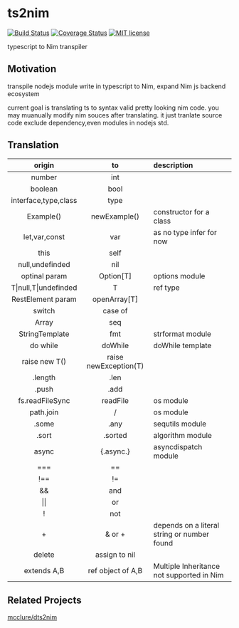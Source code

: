 # ts2nim  
[![Build Status](https://travis-ci.org/bung87/ts2nim.svg?branch=master)](https://travis-ci.org/bung87/ts2nim.svg?branch=master)
[![Coverage Status](https://coveralls.io/repos/github/bung87/ts2nim/badge.svg?branch=master)](https://coveralls.io/github/bung87/ts2nim?branch=master)
[![MIT license](http://img.shields.io/badge/license-MIT-brightgreen.svg)](http://opensource.org/licenses/MIT)  

typescript to Nim transpiler  

## Motivation  

transpile nodejs module write in typescript to Nim, expand Nim js backend ecosystem  

current goal is translating ts to syntax valid pretty looking nim code.  you may muanually modify nim souces after translating.  it just tranlate source code exclude dependency,even modules in nodejs std.    

## Translation  

| origin       | to     | description     |
| :-------------: | :----------: | :----------- |
| number   | int |  |
| boolean   | bool |  |
|  interface,type,class | type   |    |
|  Example() | newExample()   | constructor for a class    |
| let,var,const   | var | as no type infer for now |
| this   | self |  |
| null,undefinded   | nil |  |
| optinal param   | Option[T] | options module |
| T\|null,T\|undefinded | T | ref type|
| RestElement param   | openArray[T] |  |
| switch   | case of |  |
| Array   | seq |  |
| StringTemplate   | fmt | strformat module |
| do while   | doWhile | doWhile template |
| raise new T()   | raise newException(T) |  |
| .length   | .len |  |
| .push   | .add |  |
| fs.readFileSync   | readFile | os module  |
| path.join   | / | os module |
| .some   | .any | sequtils module |
| .sort   | .sorted | algorithm module |
| async   | {.async.} | asyncdispatch module |
| ===   | == |  |
| !==   | != |  |
| &&   | and |  |
| \|\|   | or |  |
| !   | not |  |
| +   | & or + | depends on a literal string or number found |
| delete   | assign to nil |  |
| extends A,B| ref object of A,B | Multiple Inheritance not supported in Nim | 


## Related Projects  

[mcclure/dts2nim](https://github.com/mcclure/dts2nim)  